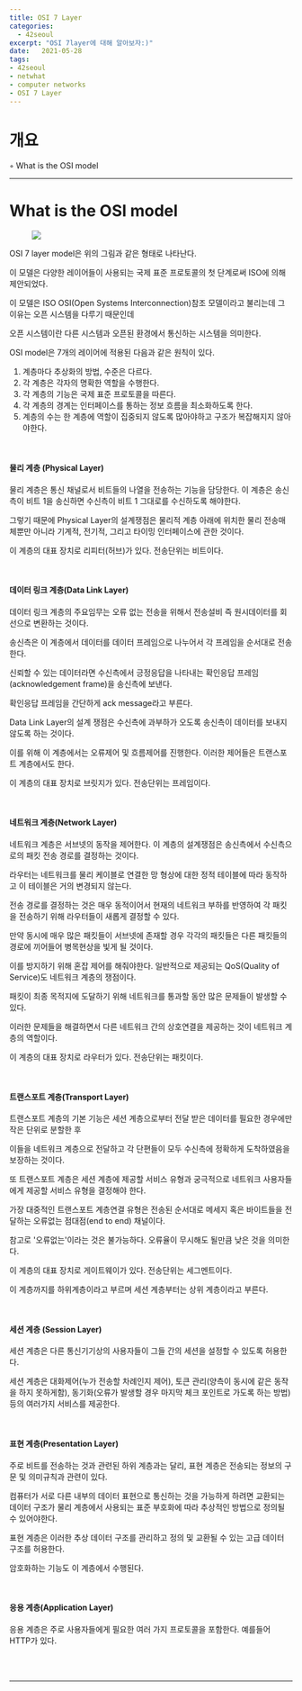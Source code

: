 ```yaml
---
title: OSI 7 Layer
categories: 
  - 42seoul
excerpt: "OSI 7layer에 대해 알아보자:)"
date:   2021-05-28
tags:
- 42seoul
- netwhat
- computer networks
- OSI 7 Layer
---
```



# 개요

◦ What is the OSI model


---

# What is the OSI model

<figure>
	<a href="https://user-images.githubusercontent.com/79088896/124720323-008d5f80-df43-11eb-86b1-2ce4f383fcf0.png">
		<img src="https://user-images.githubusercontent.com/79088896/124720323-008d5f80-df43-11eb-86b1-2ce4f383fcf0.png" class="w8" />
	</a>
</figure>

OSI 7 layer model은 위의 그림과 같은 형태로 나타난다.

이 모델은 다양한 레이어들이 사용되는 국제 표준 프로토콜의 첫 단계로써 ISO에 의해 제안되었다.

이 모델은 ISO OSI(Open Systems Interconnection)참조 모델이라고 불리는데 그 이유는 오픈 시스템을 다루기 때문인데 

오픈 시스템이란 다른 시스템과 오픈된 환경에서 통신하는 시스템을 의미한다.

OSI model은 7개의 레이어에 적용된 다음과 같은 원칙이 있다.

1. 계층마다 추상화의 방법, 수준은 다르다.
2. 각 계층은 각자의 명확한 역할을 수행한다.
3. 각 계층의 기능은 국제 표준 프로토콜을 따른다.
4. 각 계층의 경계는 인터페이스를 통하는 정보 흐름을 최소화하도록 한다.
5. 계층의 수는 한 계층에 역할이 집중되지 않도록 많아야하고 구조가 복잡해지지 않아야한다.

<br />

#### 물리 계층 (Physical Layer)

물리 계층은 통신 채널로서 비트들의 나열을 전송하는 기능을 담당한다. 이 계층은 송신측이 비트 1을 송신하면 수신측이 비트 1 그대로를 수신하도록 해야한다.

그렇기 때문에 Physical Layer의 설계쟁점은 물리적 계층 아래에 위치한 물리 전송매체뿐만 아니라 기계적, 전기적, 그리고 타이밍 인터페이스에 관한 것이다.

이 계층의 대표 장치로 리피터(허브)가 있다. 전송단위는 비트이다. 

<br />

#### 데이터 링크 계층(Data Link Layer)

데이터 링크 계층의 주요임무는 오류 없는 전송을 위해서 전송설비 즉 원시데이터를 회선으로 변환하는 것이다.

송신측은 이 계층에서 데이터를 데이터 프레임으로 나누어서 각 프레임을 순서대로 전송한다.

신뢰할 수 있는 데이터라면 수신측에서 긍정응답을 나타내는 확인응답 프레임(acknowledgement frame)을 송신측에 보낸다.

확인응답 프레임을 간단하게 ack message라고 부른다.

Data Link Layer의 설계 쟁점은 수신측에 과부하가 오도록 송신측이 데이터를 보내지 않도록 하는 것이다.

이를 위해 이 계층에서는 오류제어 및 흐름제어를 진행한다. 이러한 제어들은 트랜스포트 계층에서도 한다.

이 계층의 대표 장치로 브릿지가 있다. 전송단위는 프레임이다.

<br />

#### 네트워크 계층(Network Layer)

네트워크 계층은 서브넷의 동작을 제어한다. 이 계층의 설계쟁점은 송신측에서 수신측으로의 패킷 전송 경로를 결정하는 것이다.

라우터는 네트워크를 물리 케이블로 연결한 망 형상에 대한 정적 테이블에 따라 동작하고 이 테이블은 거의 변경되지 않는다.

전송 경로를 결정하는 것은 매우 동적이어서 현재의 네트워크 부하를 반영하여 각 패킷을 전송하기 위해 라우터들이 새롭게 결정할 수 있다.

만약 동시에 매우 많은 패킷들이 서브넷에 존재할 경우 각각의 패킷들은 다른 패킷들의 경로에 끼어들어 병목현상을 빛게 될 것이다.

이를 방지하기 위해 혼잡 제어를 해줘야한다. 일반적으로 제공되는 QoS(Quality of Service)도 네트워크 계층의 쟁점이다.

패킷이 최종 목적지에 도달하기 위해 네트워크를 통과할 동안 많은 문제들이 발생할 수 있다.

이러한 문제들을 해결하면서 다른 네트워크 간의 상호연결을 제공하는 것이 네트워크 계층의 역할이다.

이 계층의 대표 장치로 라우터가 있다. 전송단위는 패킷이다.

<br />

#### 트랜스포트 계층(Transport Layer)

트랜스포트 계층의 기본 기능은 세션 계층으로부터 전달 받은 데이터를 필요한 경우에만 작은 단위로 분할한 후 

이들을 네트워크 계층으로 전달하고 각 단편들이 모두 수신측에 정확하게 도착하였음을 보장하는 것이다.

또 트랜스포트 계층은 세션 계층에 제공할 서비스 유형과 궁극적으로 네트워크 사용자들에게 제공할 서비스 유형을 결정해야 한다.

가장 대중적인 트랜스포트 계층연결 유형은 전송된 순서대로 메세지 혹은 바이트들을 전달하는 오류없는 점대점(end to end) 채널이다. 

참고로 '오류없는'이라는 것은 불가능하다. 오류율이 무시해도 될만큼 낮은 것을 의미한다.

이 계층의 대표 장치로 게이트웨이가 있다. 전송단위는 세그멘트이다.

이 계층까지를 하위계층이라고 부르며 세션 계층부터는 상위 계층이라고 부른다.

<br />

#### 세션 계층 (Session Layer)

세션 계층은 다른 통신기기상의 사용자들이 그들 간의 세션을 설정할 수 있도록 허용한다.

세션 계층은 대화제어(누가 전송할 차례인지 제어), 토큰 관리(양측이 동시에 같은 동작을 하지 못하게함), 동기화(오류가 발생할 경우 마지막 체크 포인트로 가도록 하는 방법)등의 여러가지 서비스를 제공한다.

<br />

#### 표현 계층(Presentation Layer)

주로 비트를 전송하는 것과 관련된 하위 계층과는 달리, 표현 계층은 전송되는 정보의 구문 및 의미규칙과 관련이 있다.

컴퓨터가 서로 다른 내부의 데이터 표현으로 통신하는 것을 가능하게 하려면 교환되는 데이터 구조가 물리 계층에서 사용되는 표준 부호화에 따라 추상적인 방법으로 정의될 수 있어야한다.

표현 계층은 이러한 추상 데이터 구조를 관리하고 정의 및 교환될 수 있는 고급 데이터 구조를 허용한다.

암호화하는 기능도 이 계층에서 수행된다.

<br />

#### 응용 계층(Application Layer)

응용 계층은 주로 사용자들에게 필요한 여러 가지 프로토콜을 포함한다. 예를들어 HTTP가 있다.



<br />
<br />

---


